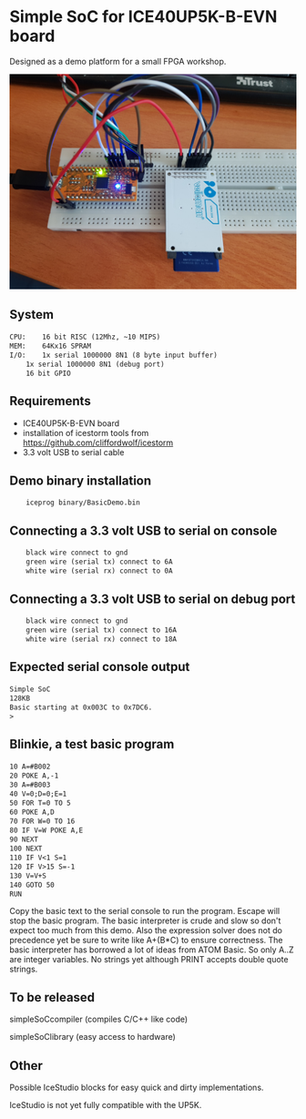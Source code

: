 # Simple SoC for ICE40UP5K-B-EVN board

Designed as a demo platform for a small FPGA workshop.

![Image of Upduino V2.0 with SDcard](https://github.com/janrinze/up5k_SoC/blob/SDDOS/2019-04-05.jpg)

## System

	CPU:	16 bit RISC (12Mhz, ~10 MIPS)
	MEM:	64Kx16 SPRAM
	I/O:	1x serial 1000000 8N1 (8 byte input buffer)
		1x serial 1000000 8N1 (debug port)
		16 bit GPIO

## Requirements
* ICE40UP5K-B-EVN board
* installation of icestorm tools from https://github.com/cliffordwolf/icestorm
* 3.3 volt USB to serial cable

## Demo binary installation
````
    iceprog binary/BasicDemo.bin
````

## Connecting a 3.3 volt USB to serial on console
````
	black wire connect to gnd
	green wire (serial tx) connect to 6A
	white wire (serial rx) connect to 0A
````

## Connecting a 3.3 volt USB to serial on debug port
````
	black wire connect to gnd
	green wire (serial tx) connect to 16A
	white wire (serial rx) connect to 18A
````

## Expected serial console output
````
Simple SoC
128KB
Basic starting at 0x003C to 0x7DC6.
>
````

## Blinkie, a test basic program
````
10 A=#B002
20 POKE A,-1
30 A=#B003
40 V=0;D=0;E=1
50 FOR T=0 TO 5
60 POKE A,D
70 FOR W=0 TO 16
80 IF V=W POKE A,E
90 NEXT
100 NEXT
110 IF V<1 S=1
120 IF V>15 S=-1
130 V=V+S
140 GOTO 50
RUN
````
Copy the basic text to the serial console to run the program. Escape will stop the basic program. The basic interpreter is crude and slow so don't expect too much from this demo. Also the expression solver does not do precedence yet be sure to write like A+(B*C) to ensure correctness. The basic interpreter has borrowed a lot of ideas from ATOM Basic. So only A..Z are integer variables. No strings yet although PRINT accepts double quote strings.

## To be released
simpleSoCcompiler (compiles C/C++ like code)

simpleSoClibrary  (easy access to hardware)

## Other
Possible IceStudio blocks for easy quick and dirty implementations.

IceStudio is not yet fully compatible with the UP5K.
